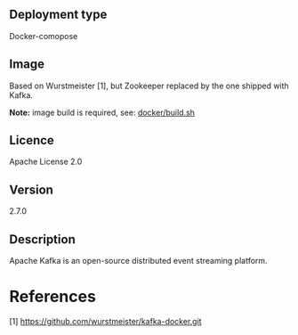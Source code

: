 ## Deployment type

Docker-comopose

## Image

Based on Wurstmeister [1], but Zookeeper replaced by the one shipped with Kafka.

__Note:__ image build is required, see: [docker/build.sh](../docker/build.sh)

## Licence

Apache License 2.0

## Version

2.7.0

## Description

Apache Kafka is an open-source distributed event streaming platform.

# References

[1] https://github.com/wurstmeister/kafka-docker.git
